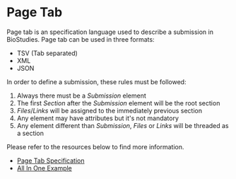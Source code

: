 # Page Tab
Page tab is an specification language used to describe a submission in BioStudies. Page tab can be used in three formats:
* TSV (Tab separated)
* XML
* JSON

In order to define a submission, these rules must be followed:
1. Always there must be a _Submission_ element
2. The first _Section_ after the _Submission_ element will be the root section
3. _Files_/_Links_ will be assigned to the immediately previous section
4. Any element may have attributes but it's not mandatory
5. Any element different than _Submission_, _Files_ or _Links_ will be threaded as a section

Please refer to the resources below to find more information.
* [Page Tab Specification](specification/PageTabSpecification.md)
* [All In One Example](examples/AllInOneExample.md)
